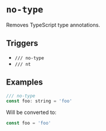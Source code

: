 # `no-type`

Removes TypeScript type annotations.

## Triggers

- `/// no-type`
- `/// nt`

## Examples

```js
/// no-type
const foo: string = 'foo'
```

Will be converted to:

```js
const foo = 'foo'
```
